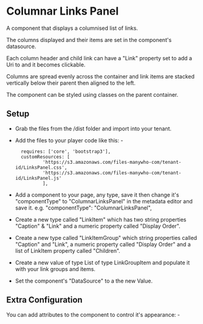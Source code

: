 # Columnar Links Panel

A component that displays a columnised list of links.

The columns displayed and their items are set in the component's datasource.

Each column header and child link can have a "Link" property set to add a Uri to and it becomes clickable.

Columns are spread evenly across the container and link items are stacked vertically below their parent then aligned to the left.

The component can be styled using classes on the parent container.


## Setup

- Grab the files from the /dist folder and import into your tenant.

- Add the files to your player code like this: -

        requires: ['core', 'bootstrap3'],
        customResources: [
                'https://s3.amazonaws.com/files-manywho-com/tenant-id/LinksPanel.css',
                'https://s3.amazonaws.com/files-manywho-com/tenant-id/LinksPanel.js'
                ],


- Add a component to your page, any type, save it then change it's "componentType" to "ColumnarLinksPanel" in the metadata editor and save it.
e.g. 
            "componentType": "ColumnarLinksPanel",

- Create a new type called "LinkItem" which has two string properties "Caption" & "Link" and a numeric property called "Display Order".

- Create a new type called "LinkItemGroup" which string properties called "Caption" and "Link", a numeric property called "Display Order" and a list of LinkItem property called "Children".

- Create a new value of type List of type LinkGroupItem and populate it with your link groups and items. 

- Set the component's "DataSource" to a the new Value. 


## Extra Configuration

You can add attributes to the component to control it's appearance: -
